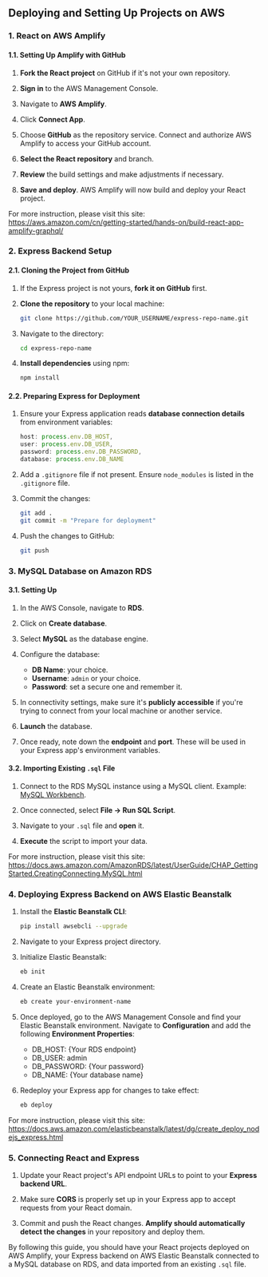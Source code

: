 ## **Deploying and Setting Up Projects on AWS**


### **1. React on AWS Amplify**

#### **1.1. Setting Up Amplify with GitHub**

1. **Fork the React project** on GitHub if it's not your own repository.

2. **Sign in** to the AWS Management Console.

3. Navigate to **AWS Amplify**.

4. Click **Connect App**.

5. Choose **GitHub** as the repository service. Connect and authorize AWS Amplify to access your GitHub account.

6. **Select the React repository** and branch.

7. **Review** the build settings and make adjustments if necessary.

8. **Save and deploy**. AWS Amplify will now build and deploy your React project.

For more instruction, please visit this site: https://aws.amazon.com/cn/getting-started/hands-on/build-react-app-amplify-graphql/

### **2. Express Backend Setup**

#### **2.1. Cloning the Project from GitHub**

1. If the Express project is not yours, **fork it on GitHub** first.

2. **Clone the repository** to your local machine:
   ```bash
   git clone https://github.com/YOUR_USERNAME/express-repo-name.git
   ```

3. Navigate to the directory:
   ```bash
   cd express-repo-name
   ```

4. **Install dependencies** using npm:
   ```bash
   npm install
   ```

#### **2.2. Preparing Express for Deployment**

1. Ensure your Express application reads **database connection details** from environment variables:
   ```javascript
   host: process.env.DB_HOST,
   user: process.env.DB_USER,
   password: process.env.DB_PASSWORD,
   database: process.env.DB_NAME
   ```

2. Add a `.gitignore` file if not present. Ensure `node_modules` is listed in the `.gitignore` file.

3. Commit the changes:
   ```bash
   git add .
   git commit -m "Prepare for deployment"
   ```

4. Push the changes to GitHub:
   ```bash
   git push
   ```



### **3. MySQL Database on Amazon RDS**

#### **3.1. Setting Up**

1. In the AWS Console, navigate to **RDS**.

2. Click on **Create database**.

3. Select **MySQL** as the database engine.

4. Configure the database:
    - **DB Name**: your choice.
    - **Username**: `admin` or your choice.
    - **Password**: set a secure one and remember it.

5. In connectivity settings, make sure it's **publicly accessible** if you're trying to connect from your local machine or another service.

6. **Launch** the database.

7. Once ready, note down the **endpoint** and **port**. These will be used in your Express app's environment variables.

#### **3.2. Importing Existing `.sql` File**

1. Connect to the RDS MySQL instance using a MySQL client. Example: [MySQL Workbench](https://www.mysql.com/products/workbench/).

2. Once connected, select **File -> Run SQL Script**.

3. Navigate to your `.sql` file and **open** it.

4. **Execute** the script to import your data.

For more instruction, please visit this site: https://docs.aws.amazon.com/AmazonRDS/latest/UserGuide/CHAP_GettingStarted.CreatingConnecting.MySQL.html

### **4. Deploying Express Backend on AWS Elastic Beanstalk**

1. Install the **Elastic Beanstalk CLI**:
   ```bash
   pip install awsebcli --upgrade
   ```

2. Navigate to your Express project directory.

3. Initialize Elastic Beanstalk:
   ```bash
   eb init
   ```

4. Create an Elastic Beanstalk environment:
   ```bash
   eb create your-environment-name
   ```

5. Once deployed, go to the AWS Management Console and find your Elastic Beanstalk environment. Navigate to **Configuration** and add the following **Environment Properties**:
    - DB_HOST: {Your RDS endpoint}
    - DB_USER: admin
    - DB_PASSWORD: {Your password}
    - DB_NAME: {Your database name}

6. Redeploy your Express app for changes to take effect:
   ```bash
   eb deploy
   ```

For more instruction, please visit this site: https://docs.aws.amazon.com/elasticbeanstalk/latest/dg/create_deploy_nodejs_express.html

### **5. Connecting React and Express**

1. Update your React project's API endpoint URLs to point to your **Express backend URL**.

2. Make sure **CORS** is properly set up in your Express app to accept requests from your React domain.

3. Commit and push the React changes. **Amplify should automatically detect the changes** in your repository and deploy them.

By following this guide, you should have your React projects deployed on AWS Amplify, your Express backend on AWS Elastic Beanstalk connected to a MySQL database on RDS, and data imported from an existing `.sql` file.